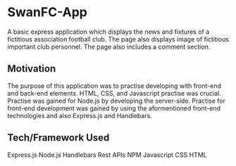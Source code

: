 # SwanFC-App

A basic express application which displays the news and fixtures of a fictitious association football club. The page also 
displays image of fictitious important club personnel. The page also includes a comment section.

## **Motivation**

The purpose of this application was to practise developing with front-end and back-end elements. HTML, CSS, and
Javascript practise was crucial. Practise was gained for Node.js by developing the server-side. Practise for front-end development was gained 
by using the aformentioned front-end technologies and also Express.js and Handlebars.

## **Tech/Framework Used**

Express.js
Node.js
Handlebars
Rest APIs
NPM
Javascript
CSS
HTML
